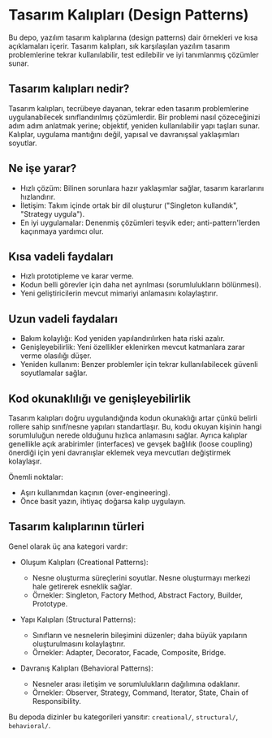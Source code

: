# Tasarım Kalıpları (Design Patterns)

Bu depo, yazılım tasarım kalıplarına (design patterns) dair örnekleri ve kısa açıklamaları içerir. Tasarım kalıpları, sık karşılaşılan yazılım tasarım problemlerine tekrar kullanılabilir, test edilebilir ve iyi tanımlanmış çözümler sunar.

## Tasarım kalıpları nedir?

Tasarım kalıpları, tecrübeye dayanan, tekrar eden tasarım problemlerine uygulanabilecek sınıflandırılmış çözümlerdir. Bir problemi nasıl çözeceğinizi adım adım anlatmak yerine; objektif, yeniden kullanılabilir yapı taşları sunar. Kalıplar, uygulama mantığını değil, yapısal ve davranışsal yaklaşımları soyutlar.

## Ne işe yarar?

- Hızlı çözüm: Bilinen sorunlara hazır yaklaşımlar sağlar, tasarım kararlarını hızlandırır.
- İletişim: Takım içinde ortak bir dil oluşturur ("Singleton kullandık", "Strategy uygula").
- En iyi uygulamalar: Denenmiş çözümleri teşvik eder; anti-pattern'lerden kaçınmaya yardımcı olur.

## Kısa vadeli faydaları

- Hızlı prototipleme ve karar verme.
- Kodun belli görevler için daha net ayrılması (sorumlulukların bölünmesi).
- Yeni geliştiricilerin mevcut mimariyi anlamasını kolaylaştırır.

## Uzun vadeli faydaları

- Bakım kolaylığı: Kod yeniden yapılandırılırken hata riski azalır.
- Genişleyebilirlik: Yeni özellikler eklenirken mevcut katmanlara zarar verme olasılığı düşer.
- Yeniden kullanım: Benzer problemler için tekrar kullanılabilecek güvenli soyutlamalar sağlar.

## Kod okunaklılığı ve genişleyebilirlik

Tasarım kalıpları doğru uygulandığında kodun okunaklığı artar çünkü belirli rollere sahip sınıf/nesne yapıları standartlaşır. Bu, kodu okuyan kişinin hangi sorumluluğun nerede olduğunu hızlıca anlamasını sağlar. Ayrıca kalıplar genellikle açık arabirimler (interfaces) ve gevşek bağlılık (loose coupling) önerdiği için yeni davranışlar eklemek veya mevcutları değiştirmek kolaylaşır.

Önemli noktalar:
- Aşırı kullanımdan kaçının (over-engineering).
- Önce basit yazın, ihtiyaç doğarsa kalıp uygulayın.

## Tasarım kalıplarının türleri

Genel olarak üç ana kategori vardır:

- Oluşum Kalıpları (Creational Patterns):
	- Nesne oluşturma süreçlerini soyutlar. Nesne oluşturmayı merkezi hale getirerek esneklik sağlar.
	- Örnekler: Singleton, Factory Method, Abstract Factory, Builder, Prototype.

- Yapı Kalıpları (Structural Patterns):
	- Sınıfların ve nesnelerin bileşimini düzenler; daha büyük yapıların oluşturulmasını kolaylaştırır.
	- Örnekler: Adapter, Decorator, Facade, Composite, Bridge.

- Davranış Kalıpları (Behavioral Patterns):
	- Nesneler arası iletişim ve sorumlulukların dağılımına odaklanır.
	- Örnekler: Observer, Strategy, Command, Iterator, State, Chain of Responsibility.

Bu depoda dizinler bu kategorileri yansıtır: `creational/`, `structural/`, `behavioral/`.